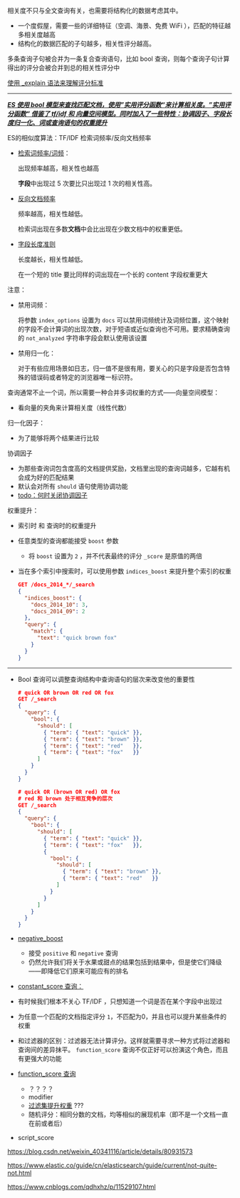 相关度不只与全文查询有关，也需要将结构化的数据考虑其中。

- 一个度假屋，需要一些的详细特征（空调、海景、免费 WiFi ），匹配的特征越多相关度越高
- 结构化的数据匹配的子句越多，相关性评分越高。

多条查询子句被合并为一条复合查询语句，比如 bool 查询，则每个查询子句计算得出的评分会被合并到总的相关性评分中

[使用 _explain 语法来理解评分标准](https://www.elastic.co/guide/cn/elasticsearch/guide/current/relevance-intro.html#explain)



---

**<u>*ES 使用 bool 模型来查找匹配文档，使用”实用评分函数“来计算相关度。”实用评分函数“ 借鉴了 tf/idf 和 向量空间模型。同时加入了一些特性：协调因子、字段长度归一化、词或查询语句的权重提升*</u>**



ES的相似度算法：TF/IDF 检索词频率/反向文档频率

- [检索词频率/词频](https://www.elastic.co/guide/cn/elasticsearch/guide/current/scoring-theory.html#tf)：

  出现频率越高，相关性也越高

  **字段**中出现过 5 次要比只出现过 1 次的相关性高。

- [反向文档频率](https://www.elastic.co/guide/cn/elasticsearch/guide/current/scoring-theory.html#idf)

  频率越高，相关性越低。

  检索词出现在多数**文档**中会比出现在少数文档中的权重更低。

- [字段长度准则](https://www.elastic.co/guide/cn/elasticsearch/guide/current/scoring-theory.html#field-norm)

  长度越长，相关性越低。

  在一个短的 title 要比同样的词出现在一个长的 content 字段权重更大

注意：

- 禁用词频：

  将参数 `index_options` 设置为 `docs` 可以禁用词频统计及词频位置，这个映射的字段不会计算词的出现次数，对于短语或近似查询也不可用。要求精确查询的 `not_analyzed` 字符串字段会默认使用该设置

- 禁用归一化：

  对于有些应用场景如日志，归一值不是很有用，要关心的只是字段是否包含特殊的错误码或者特定的浏览器唯一标识符。



查询通常不止一个词，所以需要一种合并多词权重的方式——向量空间模型：

- 看向量的夹角来计算相关度（线性代数）



归一化因子：

- 为了能够将两个结果进行比较

协调因子

- 为那些查询词包含度高的文档提供奖励，文档里出现的查询词越多，它越有机会成为好的匹配结果
- 默认会对所有 `should` 语句使用协调功能
- [todo：何时关闭协调因子](https://www.elastic.co/guide/cn/elasticsearch/guide/current/practical-scoring-function.html#coord)

权重提升：

- 索引时 和 查询时的权重提升

- 任意类型的查询都能接受 `boost` 参数

  - 将 `boost` 设置为 `2` ，并不代表最终的评分 `_score` 是原值的两倍

- 当在多个索引中搜索时，可以使用参数 `indices_boost` 来提升整个索引的权重

  ```json
  GET /docs_2014_*/_search 
  {
    "indices_boost": { 
      "docs_2014_10": 3,
      "docs_2014_09": 2
    },
    "query": {
      "match": {
        "text": "quick brown fox"
      }
    }
  }
  ```

---



- Bool 查询可以调整查询结构中查询语句的层次来改变他的重要性

  ```json
  # quick OR brown OR red OR fox
  GET /_search
  {
    "query": {
      "bool": {
        "should": [
          { "term": { "text": "quick" }},
          { "term": { "text": "brown" }},
          { "term": { "text": "red"   }},
          { "term": { "text": "fox"   }}
        ]
      }
    }
  }
  
  # quick OR (brown OR red) OR fox
  # red 和 brown 处于相互竞争的层次
  GET /_search
  {
    "query": {
      "bool": {
        "should": [
          { "term": { "text": "quick" }},
          { "term": { "text": "fox"   }},
          {
            "bool": {
              "should": [
                { "term": { "text": "brown" }},
                { "term": { "text": "red"   }}
              ]
            }
          }
        ]
      }
    }
  }
  ```

- [negative_boost](https://www.elastic.co/guide/cn/elasticsearch/guide/current/not-quite-not.html#not-quite-not)
  - 接受 `positive` 和 `negative` 查询 
  - 仍然允许我们将关于水果或甜点的结果包括到结果中，但是使它们降级——即降低它们原来可能应有的排名
-  [constant_score 查询：](https://www.elastic.co/guide/cn/elasticsearch/guide/current/ignoring-tfidf.html#constant-score-query)
  - 有时候我们根本不关心 TF/IDF ，只想知道一个词是否在某个字段中出现过
  - 为任意一个匹配的文档指定评分 `1`，不匹配为0，并且也可以提升某些条件的权重
  - 和过滤器的区别：过滤器无法计算评分。这样就需要寻求一种方式将过滤器和查询间的差异抹平。 `function_score` 查询不仅正好可以扮演这个角色，而且有更强大的功能
- [function_score 查询](https://www.elastic.co/guide/cn/elasticsearch/guide/current/function-score-query.html#function-score-query)
  
  - ？？？？
  - modifier
  - [过滤集提升权重](https://www.elastic.co/guide/cn/elasticsearch/guide/current/function-score-filters.html) ???
  - 随机评分：相同分数的文档，均等相似的展现机率（即不是一个文档一直在前或者后）
  
- script_score





https://blog.csdn.net/weixin_40341116/article/details/80931573

https://www.elastic.co/guide/cn/elasticsearch/guide/current/not-quite-not.html

https://www.cnblogs.com/qdhxhz/p/11529107.html



